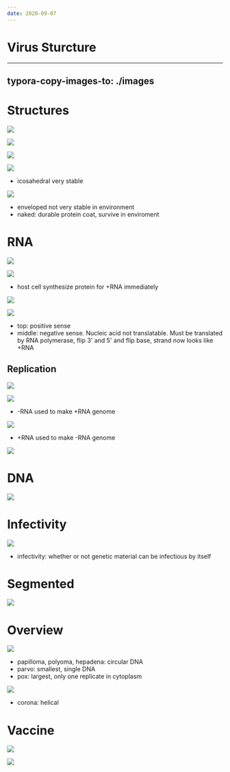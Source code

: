 ```yaml
---
date: 2020-09-07
---
```


# Virus Sturcture
---

## typora-copy-images-to: ./images

# Structures

![](https://photos.thisispiggy.com/file/wikiFiles/62F49D15-E2BF-44CD-A819-EA7A3BCC7352.jpg)

![](https://photos.thisispiggy.com/file/wikiFiles/049C1D03-2A67-486C-AA26-5F891E51749B.jpg)

![](https://photos.thisispiggy.com/file/wikiFiles/8E6AA182-2BA7-4CAE-B2A4-3D7DDC0F1AAC.jpg)

![](https://photos.thisispiggy.com/file/wikiFiles/C80BFBAD-49C5-4FD6-B5AA-D0DE99CA2FBA.jpg)

- icosahedral very stable

![](https://photos.thisispiggy.com/file/wikiFiles/330273D2-5526-40C5-AF90-60A9CF84B1B1.jpg)

- enveloped not very stable in environment
- naked: durable protein coat, survive in enviroment

# RNA

![](https://photos.thisispiggy.com/file/wikiFiles/8B4C4B24-1F61-4465-B52E-FDF76FC1A055.jpg)

![](https://photos.thisispiggy.com/file/wikiFiles/AEC5CD04-7687-4DAB-9078-2441CFDA32F9.jpg)

- host cell synthesize protein for +RNA immediately

![](https://photos.thisispiggy.com/file/wikiFiles/1B78088A-D88B-4941-93DF-A87EE6D0A440.jpg)

![](https://photos.thisispiggy.com/file/wikiFiles/34C42E72-4315-4D88-9C05-09A458F6D5AD.jpg)

- top: positive sense
- middle: negative sense. Nucleic acid not translatable. Must be translated by RNA polymerase, flip 3' and 5' and flip base, strand now looks like +RNA

## Replication

![](https://photos.thisispiggy.com/file/wikiFiles/CD65E4E3-B650-4E1F-AF5B-3820300A1404.jpg)

![](https://photos.thisispiggy.com/file/wikiFiles/A62A1608-A945-4B54-9CC0-5A7C94753794.jpg)

- \-RNA used to make +RNA genome

![](https://photos.thisispiggy.com/file/wikiFiles/2865204C-5E77-45A9-BF29-29C7CAD258C0.jpg)

- \+RNA used to make -RNA genome

![](https://photos.thisispiggy.com/file/wikiFiles/E8ED0F65-57B1-4923-BFBF-C7FC7CBE44A3.jpg)

# DNA

![](https://photos.thisispiggy.com/file/wikiFiles/265C6E9D-4D03-42A8-AB0F-C97A9C1E0A1B.jpg)

# Infectivity

![](https://photos.thisispiggy.com/file/wikiFiles/BE1E9047-D544-4A35-BE73-19DB76D2DB5F.jpg)

- infectivity: whether or not genetic material can be infectious by itself

# Segmented

![](https://photos.thisispiggy.com/file/wikiFiles/5B3A42E0-8AD0-4FAE-8042-E0B0C2745ED5.jpg)

# Overview

![](https://photos.thisispiggy.com/file/wikiFiles/81848C9C-97FD-4D01-A5D5-6FEC23B892EE.jpg)

- papilloma, polyoma, hepadena: circular DNA
- parvo: smallest, single DNA
- pox: largest, only one replicate in cytoplasm

![](https://photos.thisispiggy.com/file/wikiFiles/57034C18-6E5D-4B07-9774-D946FCD11B33.jpg)

- corona: helical

# Vaccine

![](https://photos.thisispiggy.com/file/wikiFiles/CE7F41AD-BD07-4427-828F-9D7E9A3711D9.jpg)

![](https://photos.thisispiggy.com/file/wikiFiles/E36FC332-E128-4DB0-9699-4F091A16648B.jpg)
